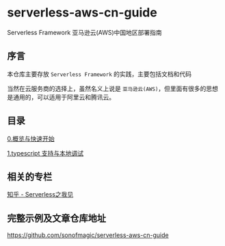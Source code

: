 # serverless-aws-cn-guide

Serverless Framework 亚马逊云(AWS)中国地区部署指南

## 序言

本仓库主要存放 `Serverless Framework` 的实践，主要包括文档和代码

当然在云服务商的选择上，虽然名义上说是 `亚马逊云(AWS)`，但里面有很多的思想是通用的，可以适用于阿里云和腾讯云。

## 目录

[0.概览与快速开始](./chapter/0.overview.md)

[1.typescript 支持与本地调试](./chapter/1.nodejs-project.md)

## 相关的专栏

[知乎 - Serverless之我见](https://www.zhihu.com/column/c_1340357072555393024)

## 完整示例及文章仓库地址

<https://github.com/sonofmagic/serverless-aws-cn-guide>
